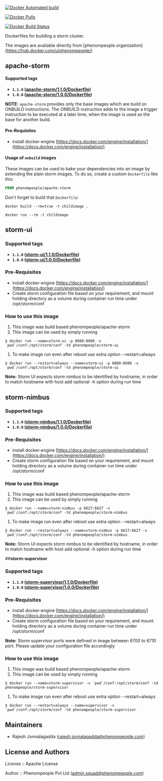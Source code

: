 [![Docker Automated build](https://travis-ci.org/phenompeople/apache-storm.svg?branch=master&style=plastic)](https://travis-ci.org/phenompeople/apache-storm)

[![Docker Pulls](https://img.shields.io/docker/pulls/mashape/kong.svg?style=plastic)](https://travis-ci.org/phenompeople/apache-storm)

[![Docker Build Status](https://img.shields.io/docker/build/jrottenberg/ffmpeg.svg?style=plastic)](https://travis-ci.org/phenompeople/apache-storm)

Dockerfiles for building a storm cluster.

The images are available directly from [phenompeople organization] (https://hub.docker.com/u/phenompeople/)


## **apache-storm**

#### Supported tags

* **`1.1.0` ([apache-storm/1.1.0/Dockerfile](https://bitbucket.org/phenompeople/apache-storm/src/master/apache-storm/1.1.0/Dockerfile))**
* **`1.0.0` ([apache-storm/1.0.0/Dockerfile](https://bitbucket.org/phenompeople/apache-storm/src/master/apache-storm/1.0.0/Dockerfile))**

**NOTE:** `apache-storm` provides only the base images which are build on ONBUILD instructions. The ONBUILD instruction adds to the image a trigger instruction to be executed at a later time, when the image is used as the base for another build.

#### Pre-Requisites

- install docker-engine [https://docs.docker.com/engine/installation/](https://docs.docker.com/engine/installation/)

#### Usage of `onbuild` images

These images can be used to bake your dependencies into an image by extending the plain storm images. To do so, create a custom `Dockerfile` like this:
```dockerfile
FROM phenompeople/apache-storm
```
Don't forget to build that `Dockerfile`:
```
docker build --rm=true -t childimage .
```
```
docker run --rm -t childimage
```

## **storm-ui**


### Supported tags

* **`1.1.0` ([storm-ui/1.1.0/Dockerfile](https://bitbucket.org/phenompeople/apache-storm/src/master/storm-ui/1.1.0))**
* **`1.0.0` ([storm-ui/1.0.0/Dockerfile](https://bitbucket.org/phenompeople/apache-storm/src/master/storm-ui/1.0.0))**

### Pre-Requisites

- install docker-engine [https://docs.docker.com/engine/installation/](https://docs.docker.com/engine/installation/)
- Create storm configuration file based on your requirement, and mount holding directory as a volume during container run time under /opt/storm/conf
  
### How to use this image 

1. This image was build based phenompeople/apache-storm 
1. This image can be used by simply running 

```$ docker run --name=storm-ui -p 8080:8080 -v `pwd`/conf:/opt/storm/conf -td phenompeople/storm-ui```

1. To make image run even after reboot use extra option --restart=always

```$ docker run --restart=always --name=storm-ui -p 8080:8080 -v `pwd`/conf:/opt/storm/conf -td phenompeople/storm-ui```

**Note:** Storm UI expects storm nimbus to be identified by hostname, in order to match hostname with host add optional -h option during run time     

## **storm-nimbus**

### Supported tags

* **`1.1.0` ([storm-nimbus/1.1.0/Dockerfile](https://bitbucket.org/phenompeople/apache-storm/src/master/storm-nimbus/1.1.0))**
* **`1.0.0` ([storm-nimbus/1.0.0/Dockerfile](https://bitbucket.org/phenompeople/apache-storm/src/master/storm-nimbus/1.0.0))**

### Pre-Requisites

- install docker-engine [https://docs.docker.com/engine/installation/](https://docs.docker.com/engine/installation/)
- Create storm configuration file based on your requirement, and mount holding directory as a volume during container run time under /opt/storm/conf
  
### How to use this image 

1. This image was build based phenompeople/apache-storm 
1. This image can be used by simply running 

```$ docker run --name=storm-nimbus -p 6627:6627 -v `pwd`/conf:/opt/storm/conf -td phenompeople/storm-nimbus```

1. To make image run even after reboot use extra option --restart=always

```$ docker run --restart=always --name=storm-nimbus -p 6627:6627 -v `pwd`/conf:/opt/storm/conf -td phenompeople/storm-nimbus```

**Note:** Storm UI expects storm nimbus to be identified by hostname, in order to match hostname with host add optional -h option during run time     

##**storm-supervisor**


### Supported tags

* **`1.1.0` ([storm-supervisor/1.1.0/Dockerfile](https://bitbucket.org/phenompeople/apache-storm/src/master/storm-supervisor/1.1.0))**
* **`1.0.0` ([storm-supervisor/1.0.0/Dockerfile](https://bitbucket.org/phenompeople/apache-storm/src/master/storm-supervisor/1.0.0))**

### Pre-Requisites

- install docker-engine [https://docs.docker.com/engine/installation/](https://docs.docker.com/engine/installation/)
- Create storm configuration file based on your requirement, and mount holding directory as a volume during container run time under /opt/storm/conf

**Note:** Storm supervisor ports were defined in image between 6700 to 6710 port. Please update your configuration file accordingly    

### How to use this image 

1. This image was build based phenompeople/apache-storm 
1. This image can be used by simply running 

```$ docker run --name=storm-supervisor -v `pwd`/conf:/opt/storm/conf -td phenompeople/storm-supervisor```

1. To make image run even after reboot use extra option --restart=always

```$ docker run --restart=always --name=supervisor -v `pwd`/conf:/opt/storm/conf -td phenompeople/storm-supervisor```
## Maintainers

* Rajesh Jonnalagadda (<rajesh.jonnalagadda@phenompeople.com>)

## License and Authors

License	::		Apache License

Author		::		Phenompeople Pvt Ltd (<admin.squad@phenompeople.com>)